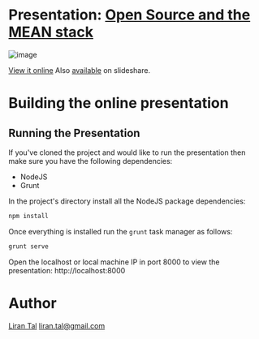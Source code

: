 # Presentation: [Open Source and the MEAN stack](http://lirantal.github.io/presentation-open-source-and-the-mean-stack/#/)

![image](https://cloud.githubusercontent.com/assets/316371/13825621/0f2a2d3c-ebbc-11e5-9993-a50d2c42c1fc.png)

[View it online](http://lirantal.github.io/presentation-open-source-and-the-mean-stack/#/)
Also [available](http://www.slideshare.net/LiranTal1) on slideshare.

# Building the online presentation

## Running the Presentation

If you've cloned the project and would like to run the presentation then make sure you have the following dependencies:
 * NodeJS
 * Grunt 

In the project's directory install all the NodeJS package dependencies:
```bash
npm install
```

Once everything is installed run the `grunt` task manager as follows:
```bash
grunt serve
```

Open the localhost or local machine IP in port 8000 to view the presentation: http://localhost:8000


# Author
[Liran Tal](https://www.linkedin.com/in/talliran) <liran.tal@gmail.com>
